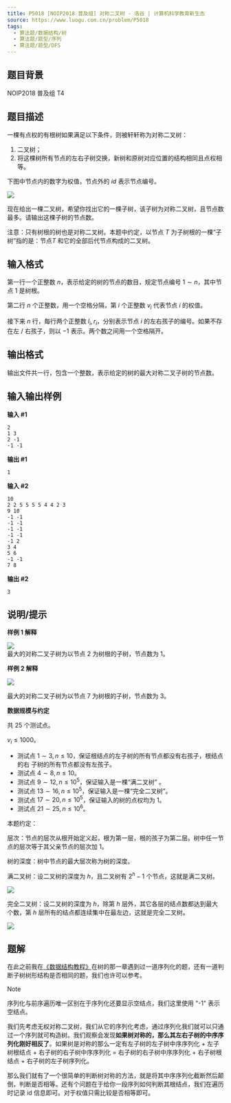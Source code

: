 ```yaml
---
title: P5018 [NOIP2018 普及组] 对称二叉树 - 洛谷 | 计算机科学教育新生态
source: https://www.luogu.com.cn/problem/P5018
tags:
  - 算法题/数据结构/树
  - 算法题/题型/序列
  - 算法题/题型/DFS
---
```


## 题目背景

NOIP2018 普及组 T4

## 题目描述

一棵有点权的有根树如果满足以下条件，则被轩轩称为对称二叉树：

1. 二叉树；
2. 将这棵树所有节点的左右子树交换，新树和原树对应位置的结构相同且点权相等。

下图中节点内的数字为权值，节点外的 $id$ 表示节点编号。

![](https://cdn.luogu.com.cn/upload/image_hosting/nkln7z1l.png)

现在给出一棵二叉树，希望你找出它的一棵子树，该子树为对称二叉树，且节点数最多。请输出这棵子树的节点数。

注意：只有树根的树也是对称二叉树。本题中约定，以节点 $T$ 为子树根的一棵“子 树”指的是：节点$T$ 和它的全部后代节点构成的二叉树。

## 输入格式

第一行一个正整数 $n$，表示给定的树的节点的数目，规定节点编号 $1 \sim n$，其中节点 $1$ 是树根。

第二行 $n$ 个正整数，用一个空格分隔，第 $i$ 个正整数 $v_i$ 代表节点 $i$ 的权值。

接下来 $n$ 行，每行两个正整数 $l_i, r_i$，分别表示节点 $i$ 的左右孩子的编号。如果不存在左 / 右孩子，则以 $-1$ 表示。两个数之间用一个空格隔开。

## 输出格式

输出文件共一行，包含一个整数，表示给定的树的最大对称二叉子树的节点数。

## 输入输出样例

**输入 #1**

```
2 
1 3 
2 -1 
-1 -1 
```

**输出 #1**
```
1
```

**输入 #2**

```
10 
2 2 5 5 5 5 4 4 2 3 
9 10 
-1 -1 
-1 -1 
-1 -1 
-1 -1 
-1 2 
3 4 
5 6 
-1 -1 
7 8
```

**输出 #2**
```
3
```

## 说明/提示

**样例 1 解释**

![](https://cdn.luogu.com.cn/upload/image_hosting/4lfen5aa.png)  
最大的对称二叉子树为以节点 $2$ 为树根的子树，节点数为 $1$。

**样例 2 解释**

![](https://cdn.luogu.com.cn/upload/image_hosting/vhzzc587.png)

最大的对称二叉子树为以节点 $7$ 为树根的子树，节点数为 $3$。

**数据规模与约定**

共 $25$ 个测试点。

$v_i ≤ 1000$。

- 测试点 $1 \sim 3, n ≤ 10$，保证根结点的左子树的所有节点都没有右孩子，根结点的右 子树的所有节点都没有左孩子。
- 测试点 $4 \sim 8, n ≤ 10$。
- 测试点 $9 \sim 12, n ≤ 10^5$，保证输入是一棵“满二叉树” 。
- 测试点 $13 \sim 16, n ≤ 10^5$，保证输入是一棵“完全二叉树”。
- 测试点 $17 \sim 20, n ≤ 10^5$，保证输入的树的点权均为 $1$。
- 测试点 $21 \sim 25, n ≤ 10^6$。

本题约定：

层次：节点的层次从根开始定义起，根为第一层，根的孩子为第二层。树中任一节 点的层次等于其父亲节点的层次加 $1$。

树的深度：树中节点的最大层次称为树的深度。

满二叉树：设二叉树的深度为 $h$，且二叉树有 $2^h-1$ 个节点，这就是满二叉树。

![](https://cdn.luogu.com.cn/upload/image_hosting/8tof1fxx.png)

完全二叉树：设二叉树的深度为 $h$，除第 $h$ 层外，其它各层的结点数都达到最大 个数，第 $h$ 层所有的结点都连续集中在最左边，这就是完全二叉树。

![](https://cdn.luogu.com.cn/upload/image_hosting/ibo7js1f.png)

## 题解

在此之前我在[《数据结构教程》](https://github.com/AK47are/ds-tutorial-exercises/blob/main/docs/books/%E6%95%B0%E6%8D%AE%E7%BB%93%E6%9E%84%E6%95%99%E7%A8%8B%E4%B9%A0%E9%A2%98%EF%BC%88%E7%AC%AC%E5%85%AD%E7%89%88%EF%BC%89_%E5%90%AB%E7%9B%AE%E5%BD%95.pdf)在树的那一章遇到过一道序列化的题，还有一道判断子树树形结构是否相同的题，我们也许可以参考。

> [!note]
> 序列化与前序遍历唯一区别在于序列化还要显示空结点，我们这里使用 "-1" 表示空结点。

我们先考虑无权对称二叉树，我们从它的序列化考虑，通过序列化我们就可以只通过一个序列就可构造树。我们观察会发现**如果树对称的，那么其左右子树的中序序列化刚好相反了**。如果树是对称的那么一定有左子树的左子树中序序列化 + 左子树根结点 + 右子树的右子树中序序列化 = 右子树的右子树中序序列化 + 右子树根结点 + 右子树的左子树序列化。

那么我们就有了一个很简单的判断树对称的方法，就是将其中序序列化截断然后颠倒，判断是否相等。还有个问题在于给你一段序列如何判断其根结点，我们在遍历时记录 id 信息即可。对于权值只需比较是否相等即可。

